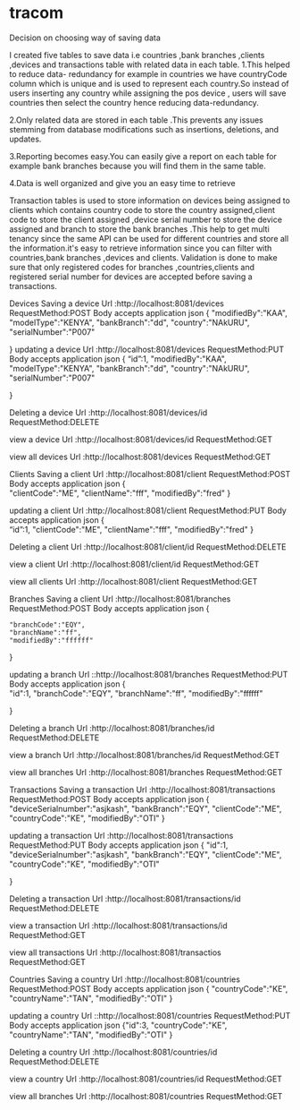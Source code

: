 # tracom
Decision on choosing way of saving data

I created five tables to save data i.e countries ,bank branches ,clients ,devices and transactions table with related data in each table.
1.This helped to reduce data- redundancy  for example in countries we have countryCode column which is unique and is used to represent each country.So instead of users  inserting any country while assigning the pos device , users will save countries then select the country hence reducing data-redundancy.

2.Only related data are stored in each table .This prevents any issues stemming from database modifications such as insertions, deletions, and updates.

3.Reporting becomes easy.You can easily give a report on each table for example bank branches because you will find them in the same table.

4.Data is well organized and give you an easy time to retrieve

Transaction tables is used to store information on devices being assigned to clients which contains country code to store the country assigned,client code to store the client assigned ,device serial number to store the device assigned and branch to store the bank branches .This help to get multi tenancy since the same API can be used for different countries and store all the information.it's easy to retrieve information since you can filter with countries,bank branches ,devices and clients.
Validation is done to make sure that only registered codes for branches ,countries,clients and registered serial number for devices are accepted before saving a transactions.






Devices
Saving a device
Url :http://localhost:8081/devices
RequestMethod:POST
Body accepts application json
{
	"modifiedBy":"KAA",
	"modelType":"KENYA",
	"bankBranch":"dd",
	"country":"NAkURU",
	"serialNumber":"P007"
	
}
updating a device
Url :http://localhost:8081/devices
RequestMethod:PUT
Body accepts application json
{
          “id”:1,
	"modifiedBy":"KAA",
	"modelType":"KENYA",
	"bankBranch":"dd",
	"country":"NAkURU",
	"serialNumber":"P007"
	
}

Deleting a device
Url :http://localhost:8081/devices/id
RequestMethod:DELETE

view a device
Url :http://localhost:8081/devices/id
RequestMethod:GET

view all devices
Url :http://localhost:8081/devices
RequestMethod:GET



Clients
Saving a client
Url :http://localhost:8081/client
RequestMethod:POST
Body accepts application json
{  
	"clientCode":"ME",
	"clientName":"fff",
	"modifiedBy":"fred"
}

updating a client
Url :http://localhost:8081/client
RequestMethod:PUT
Body accepts application json
{         
          “id”:1,
	"clientCode":"ME",
	"clientName":"fff",
	"modifiedBy":"fred"
}

	
Deleting a client
Url :http://localhost:8081/client/id
RequestMethod:DELETE

view a client
Url :http://localhost:8081/client/id
RequestMethod:GET

view all clients
Url :http://localhost:8081/client
RequestMethod:GET

Branches
Saving a client
Url :http://localhost:8081/branches
RequestMethod:POST
Body accepts application json
{  
		
	"branchCode":"EQY",
	"branchName":"ff",
	"modifiedBy":"ffffff"

}

updating a branch
Url ::http://localhost:8081/branches
RequestMethod:PUT
Body accepts application json
{         
      	"id":1,
	"branchCode":"EQY",
	"branchName":"ff",
	"modifiedBy":"ffffff"

}

	

Deleting a branch
Url :http://localhost:8081/branches/id
RequestMethod:DELETE

view a branch
Url :http://localhost:8081/branches/id
RequestMethod:GET

view all branches
Url :http://localhost:8081/branches
RequestMethod:GET


Transactions
Saving a transaction
Url :http://localhost:8081/transactions
RequestMethod:POST
Body accepts application json
{
	"deviceSerialnumber":"asjkash",
	"bankBranch":"EQY",
	"clientCode":"ME",
	"countryCode":"KE",
	"modifiedBy":"OTI"
}








updating a transaction
Url :http://localhost:8081/transactions
RequestMethod:PUT
Body accepts application json
{         "id":1,
	"deviceSerialnumber":"asjkash",
	"bankBranch":"EQY",
	"clientCode":"ME",
	"countryCode":"KE",
	"modifiedBy":"OTI"

}




	

Deleting a transaction
Url :http://localhost:8081/transactions/id
RequestMethod:DELETE

view a transaction
Url :http://localhost:8081/transactions/id
RequestMethod:GET

view all transactions
Url :http://localhost:8081/transactios
RequestMethod:GET


Countries
Saving a country
Url :http://localhost:8081/countries
RequestMethod:POST
Body accepts application json
{
	"countryCode":"KE",
	"countryName":"TAN",
	"modifiedBy":"OTI"
}


updating a country
Url ::http://localhost:8081/countries
RequestMethod:PUT
Body accepts application json
{"id":3,
	"countryCode":"KE",
	"countryName":"TAN",
	"modifiedBy":"OTI"
}




	

Deleting a country
Url :http://localhost:8081/countries/id
RequestMethod:DELETE

view a country
Url :http://localhost:8081/countries/id
RequestMethod:GET

view all branches
Url :http://localhost:8081/countries
RequestMethod:GET



